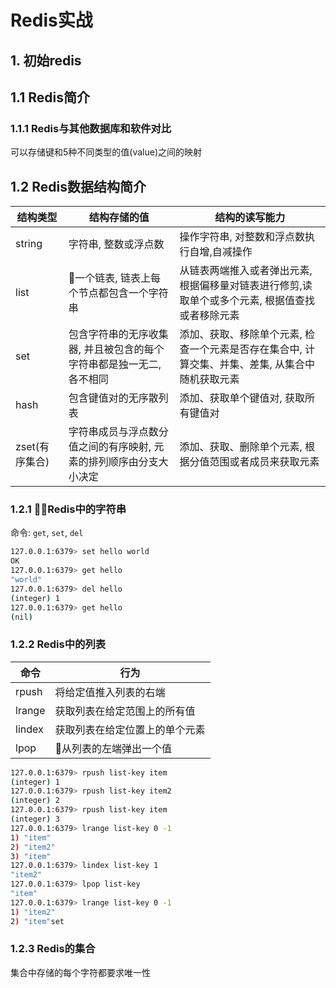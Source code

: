 # Redis实战

## 1. 初始redis

## 1.1 Redis简介

### 1.1.1 Redis与其他数据库和软件对比

可以存储键和5种不同类型的值(value)之间的映射

## 1.2 Redis数据结构简介

|结构类型|结构存储的值|结构的读写能力|
|---|---|---|
|string|字符串, 整数或浮点数|操作字符串, 对整数和浮点数执行自增,自减操作|
|list|一个链表, 链表上每个节点都包含一个字符串|从链表两端推入或者弹出元素, 根据偏移量对链表进行修剪,读取单个或多个元素, 根据值查找或者移除元素|
|set|包含字符串的无序收集器, 并且被包含的每个字符串都是独一无二,各不相同|添加、获取、移除单个元素, 检查一个元素是否存在集合中, 计算交集、并集、差集, 从集合中随机获取元素|
|hash|包含键值对的无序散列表|添加、获取单个键值对, 获取所有键值对|
|zset(有序集合)|字符串成员与浮点数分值之间的有序映射, 元素的排列顺序由分支大小决定|添加、获取、删除单个元素, 根据分值范围或者成员来获取元素|

### 1.2.1 Redis中的字符串

命令: `get`, `set`, `del`

```bash
127.0.0.1:6379> set hello world
OK
127.0.0.1:6379> get hello
"world"
127.0.0.1:6379> del hello
(integer) 1
127.0.0.1:6379> get hello
(nil)
```

### 1.2.2 Redis中的列表

|命令|行为|
|---|---|
|rpush| 将给定值推入列表的右端|
|lrange|获取列表在给定范围上的所有值|
|lindex|获取列表在给定位置上的单个元素|
|lpop|从列表的左端弹出一个值|

```bash
127.0.0.1:6379> rpush list-key item
(integer) 1
127.0.0.1:6379> rpush list-key item2
(integer) 2
127.0.0.1:6379> rpush list-key item
(integer) 3
127.0.0.1:6379> lrange list-key 0 -1
1) "item"
2) "item2"
3) "item"
127.0.0.1:6379> lindex list-key 1
"item2"
127.0.0.1:6379> lpop list-key
"item"
127.0.0.1:6379> lrange list-key 0 -1
1) "item2"
2) "item"set
```

### 1.2.3 Redis的集合

集合中存储的每个字符都要求唯一性


